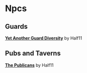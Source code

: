 # Npcs

## Guards
[**Yet Another Guard Diversity**](https://www.nexusmods.com/morrowind/mods/45894) by Half11  

## Pubs and Taverns
[**The Publicans**](https://www.nexusmods.com/morrowind/mods/45410) by Half11  
